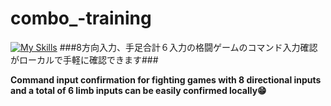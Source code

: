 # combo_-training
[![My Skills](https://skillicons.dev/icons?i=java,kotlin,nodejs,figma&theme=light)](https://skillicons.dev)
###8方向入力、手足合計６入力の格闘ゲームのコマンド入力確認がローカルで手軽に確認できます###

**Command input confirmation for fighting games with 8 directional inputs and a total of 6 limb inputs can be easily confirmed locally😁**
